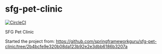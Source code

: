 # sfg-pet-clinic

[![CircleCI](https://circleci.com/gh/alexjw/spring-pet-clinic/tree/master.svg?style=svg)](https://circleci.com/gh/alexjw/spring-pet-clinic/tree/master)

SFG Pet Clinic

Started the project from:
https://github.com/springframeworkguru/sfg-pet-clinic/tree/2b4bcfe9e320b08da123b92e2e3dbb6186b3207a
